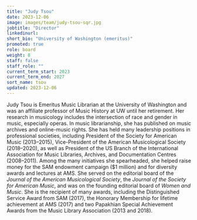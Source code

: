 ```yaml
---
title: "Judy Tsou"
date: 2023-12-06
image: images/team/judy-tsou-sqr.jpg
jobtitle: "Director"
linkedinurl: 
short_bio: "University of Washington (emeritus)"
promoted: true
role: board
weight: 8
staff: false
staff_role: ""
current_term_start: 2023
current_term_end: 2027
sort_name: tsou
updated: 2023-12-06
---
```


Judy Tsou is Emeritus Music Librarian at the University of Washington and was an affiliate professor of Music History at UW until her retirement. Her research in musicology includes the intersection of race and gender in music, especially operas.  In music librarianship, she has published on music archives and online-music rights. She has held many leadership positions in professional societies, including President of the Society for American Music (2013–2015), Vice-President of the American Musicological Society (2018–2020), as well as President of the US Branch of the International Association for Music Libraries, Archives, and Documentation Centres (2008–2011). Among the many initiatives she spearheaded, she helped raise money for the SAM endowment campaign ($1 million) and for diversity awards and lectures at AMS.  She served on the editorial board of the _Journal of the American Musicological Society_, the _Journal of the Society for American Music_, and was on the founding editorial board of _Women and Music_. She is the recipient of many awards, including the Distinguished Service Award from SAM (2017), the Honorary Membership for lifetime achievement at AMS (2017) and two Papakhian Special Achievement Awards from the Music Library Association (2013 and 2018).
